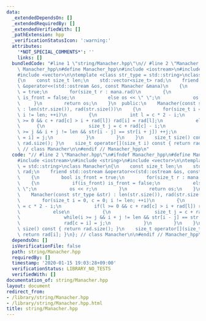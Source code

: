 ```yaml
---
data:
  _extendedDependsOn: []
  _extendedRequiredBy: []
  _extendedVerifiedWith: []
  _pathExtension: hpp
  _verificationStatusIcon: ':warning:'
  attributes:
    '*NOT_SPECIAL_COMMENTS*': ''
    links: []
  bundledCode: "#line 1 \"string/Manacher.hpp\"\n// #line 2 \"Manacher.hpp\"\n#ifndef\
    \ Manacher_hpp\n#define Manacher_hpp\n#include <iostream>\n#include <string>\n\
    #include <vector>\n\ntemplate <class str_type = std::string>\nclass Manacher\n\
    {\n    const size_t len;\n    std::vector<size_t> rad;\n    friend std::ostream\
    \ &operator<<(std::ostream &os, const Manacher &mana)\n    {\n        bool is_front\
    \ = true;\n        for(size_t r : mana.rad)\n        {\n            if(is_front)\
    \ is_front = false;\n            else os << \" \";\n            os << r;\n   \
    \     }\n        return os;\n    }\n  public:\n    Manacher(const str_type &str)\
    \ : len(str.size()), rad(str.size())\n    {\n        for(size_t i = 0, c = 0;\
    \ i != len; ++i)\n        {\n            int l = c * 2 - i;\n            if(l\
    \ >= 0 && c + rad[c] > i + rad[l]) rad[i] = rad[l];\n            else\n      \
    \      {\n                size_t j = c + rad[c] - i;\n                while(i\
    \ >= j && i + j != len && str[i - j] == str[i + j]) ++j;\n                rad[c\
    \ = i] = j;\n            }\n        }\n    }\n    size_t size() const { return\
    \ rad.size(); }\n    size_t operator[](size_t i) const { return rad[i]; }\n};\
    \ // class Manacher\n\n#endif // Manacher_hpp\n"
  code: "// #line 2 \"Manacher.hpp\"\n#ifndef Manacher_hpp\n#define Manacher_hpp\n\
    #include <iostream>\n#include <string>\n#include <vector>\n\ntemplate <class str_type\
    \ = std::string>\nclass Manacher\n{\n    const size_t len;\n    std::vector<size_t>\
    \ rad;\n    friend std::ostream &operator<<(std::ostream &os, const Manacher &mana)\n\
    \    {\n        bool is_front = true;\n        for(size_t r : mana.rad)\n    \
    \    {\n            if(is_front) is_front = false;\n            else os << \"\
    \ \";\n            os << r;\n        }\n        return os;\n    }\n  public:\n\
    \    Manacher(const str_type &str) : len(str.size()), rad(str.size())\n    {\n\
    \        for(size_t i = 0, c = 0; i != len; ++i)\n        {\n            int l\
    \ = c * 2 - i;\n            if(l >= 0 && c + rad[c] > i + rad[l]) rad[i] = rad[l];\n\
    \            else\n            {\n                size_t j = c + rad[c] - i;\n\
    \                while(i >= j && i + j != len && str[i - j] == str[i + j]) ++j;\n\
    \                rad[c = i] = j;\n            }\n        }\n    }\n    size_t\
    \ size() const { return rad.size(); }\n    size_t operator[](size_t i) const {\
    \ return rad[i]; }\n}; // class Manacher\n\n#endif // Manacher_hpp\n"
  dependsOn: []
  isVerificationFile: false
  path: string/Manacher.hpp
  requiredBy: []
  timestamp: '2020-01-15 19:03:28+09:00'
  verificationStatus: LIBRARY_NO_TESTS
  verifiedWith: []
documentation_of: string/Manacher.hpp
layout: document
redirect_from:
- /library/string/Manacher.hpp
- /library/string/Manacher.hpp.html
title: string/Manacher.hpp
---
```

